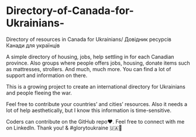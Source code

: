 # Directory-of-Canada-for-Ukrainians-
Directory of resources in Canada for Ukrainians/ Довідник ресурсів Канади для українців


A simple directory of housing, jobs, help settling in for each Canadian province. Also groups where people offers jobs, housing, donate items
such as mattresses, strollers. And much, much more. You can find a lot of support and information on there.

This is a growing project to create an international directory for Ukrainians and people fleeing the war.

Feel free to contribute your countries’ and cities’ resources. Also it needs a lot of help aesthetically, but I know this information is time-sensitive.

Coders can contribute on the GitHub repo❤️. Feel free to connect with me on LinkedIn. 
Thank you! & #glorytoukraine 🇺🇦💪

